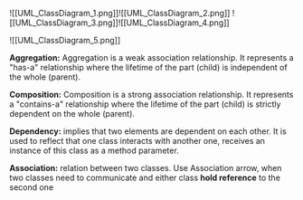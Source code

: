 
![[UML_ClassDiagram_1.png]]![[UML_ClassDiagram_2.png]]
![[UML_ClassDiagram_3.png]]![[UML_ClassDiagram_4.png]]

![[UML_ClassDiagram_5.png]]

**Aggregation:** Aggregation is a weak association relationship. It represents a "has-a" relationship where the lifetime of the part (child) is independent of the whole (parent). 

**Composition:** Composition is a strong association relationship. It represents a "contains-a" relationship where the lifetime of the part (child) is strictly dependent on the whole (parent).

**Dependency:** implies that two elements are dependent on each other. It is used to reflect that one class interacts with another one, receives an instance of this class as a method parameter.

**Association:** relation between two classes. Use Association arrow, when two classes need to communicate and either class **hold reference** to the second one